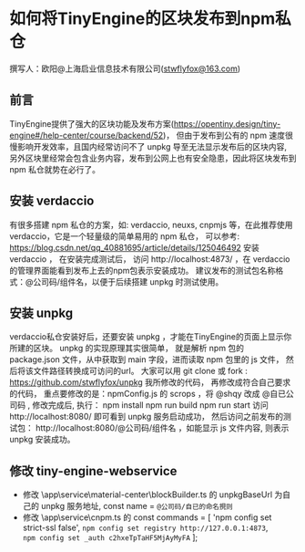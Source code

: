 # 如何将TinyEngine的区块发布到npm私仓
  撰写人：欧阳@上海启业信息技术有限公司(stwflyfox@163.com)

## 前言

  TinyEngine提供了强大的区块功能及发布方案(https://opentiny.design/tiny-engine#/help-center/course/backend/52)，
  但由于发布到公有的 npm 速度很慢影响开发效率，且国内经常访问不了 unpkg 导至无法显示发布后的区块内容, 
  另外区块里经常会包含业务内容，发布到公网上也有安全隐患，因此将区块发布到 npm 私仓就势在必行了。

## 安装 verdaccio

  有很多搭建 npm 私仓的方案，如: verdaccio, neuxs, cnpmjs 等，在此推荐使用 verdaccio，它是一个轻量级的简单易用的 npm 私仓，
  可以参考: https://blog.csdn.net/qq_40881695/article/details/125046492 安装 verdaccio ，
  在安装完成测试后， 访问 http://localhost:4873/ ，在 verdaccio 的管理界面能看到发布上去的npm包表示安装成功。
  建议发布的测试包名称格式：@公司码/组件名，以便于后续搭建 unpkg 时测试使用。


## 安装 unpkg

  verdaccio私仓安装好后，还要安装 unpkg ，才能在TinyEngine的页面上显示你所建的区块。 unpkg 的实现原理其实很简单，
  就是解析 npm 包的 package.json 文件，从中获取到 main 字段，进而读取 npm 包里的 js 文件， 然后将该文件路径转换成可访问的url。
  大家可以用 git clone 或 fork : https://github.com/stwflyfox/unpkg 我所修改的代码， 再修改成符合自己要求的代码，
  重点要修改的是：npmConfig.js 的 scrops ，将 @shqy 改成 @自已公司码 , 修改完成后, 执行：
    npm install
    npm run build
    npm run start
  访问 http://localhost:8080/ 即可看到 unpkg 服务启动成功，
  然后访问之前发布的测试包： http://localhost:8080/@公司码/组件名 ，如能显示 js 文件内容, 则表示 unpkg 安装成功。

## 修改 tiny-engine-webservice

 - 修改 \app\service\material-center\blockBuilder.ts 的 unpkgBaseUrl 为自己的 unpkg 服务地址,  const name = `@公司码/自已的命名挸则` 
 - 修改 \app\service\cnpm.ts 的 
    const commands = [
      'npm config set strict-ssl false',
      `npm config set registry http://127.0.0.1:4873`,         
      `npm config set _auth c2hxeTpTaHF5MjAyMyFA`
    ];
